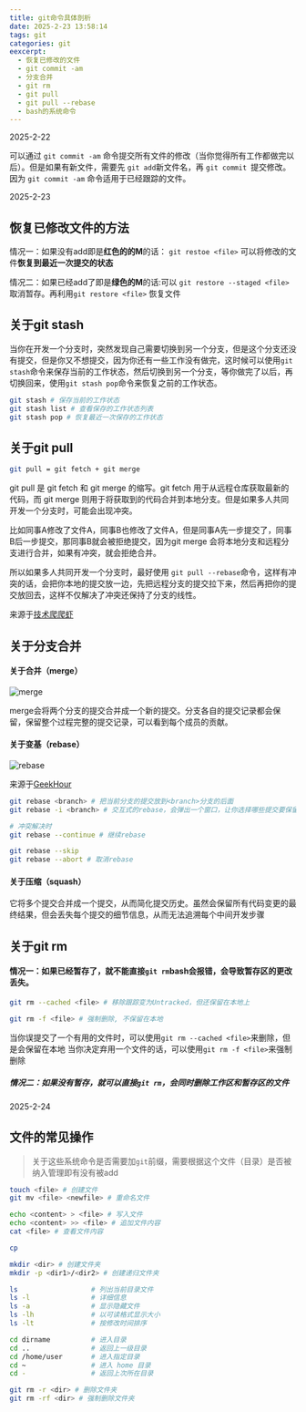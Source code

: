 ```yaml
---
title: git命令具体剖析
date: 2025-2-23 13:58:14
tags: git
categories: git
eexcerpt: 
  - 恢复已修改的文件
  - git commit -am
  - 分支合并
  - git rm
  - git pull
  - git pull --rebase
  - bash的系统命令
---
```

2025-2-22

可以通过 `git commit -am` 命令提交所有文件的修改（当你觉得所有工作都做完以后）。但是如果有新文件，需要先 `git add`新文件名，再 `git commit `提交修改。因为 `git commit -am` 命令适用于已经跟踪的文件。
            
2025-2-23

## 恢复已修改文件的方法
情况一：如果没有add即是**红色的的M**的话： `git restoe <file>` 可以将修改的文件**恢复到最近一次提交的状态**

情况二：如果已经add了即是**绿色的M**的话:可以 `git restore --staged <file>` 取消暂存。再利用`git restore <file>` 恢复文件

## 关于git stash
当你在开发一个分支时，突然发现自己需要切换到另一个分支，但是这个分支还没有提交，但是你又不想提交，因为你还有一些工作没有做完，这时候可以使用`git stash`命令来保存当前的工作状态，然后切换到另一个分支，等你做完了以后，再切换回来，使用`git stash pop`命令来恢复之前的工作状态。

```bash
git stash # 保存当前的工作状态
git stash list # 查看保存的工作状态列表
git stash pop # 恢复最近一次保存的工作状态
```

## 关于git pull

```bash
git pull = git fetch + git merge
```
git pull 是 git fetch 和 git merge 的缩写。git fetch 用于从远程仓库获取最新的代码，而 git merge 则用于将获取到的代码合并到本地分支。但是如果多人共同开发一个分支时，可能会出现冲突。

比如同事A修改了文件A，同事B也修改了文件A，但是同事A先一步提交了，同事B后一步提交，那同事B就会被拒绝提交，因为git merge 会将本地分支和远程分支进行合并，如果有冲突，就会拒绝合并。

所以如果多人共同开发一个分支时，最好使用 `git pull --rebase`命令，这样有冲突的话，会把你本地的提交放一边，先把远程分支的提交拉下来，然后再把你的提交放回去，这样不仅解决了冲突还保持了分支的线性。

来源于[技术爬爬虾](https://www.bilibili.com/video/BV1McyYYtEX4/?spm_id_from=333.337.search-card.all.click&vd_source=7184f70b126b0d6d3ad6ad4235c0c45c)
## 关于分支合并
#### 关于合并（merge）
![merge](https://cdn.jsdelivr.net/gh/tingshuo-yiqing/PicGo-tuchuang/img/20250223140435751.png)

merge会将两个分支的提交合并成一个新的提交。分支各自的提交记录都会保留，保留整个过程完整的提交记录，可以看到每个成员的贡献。

#### 关于变基（rebase）

![rebase](https://cdn.jsdelivr.net/gh/tingshuo-yiqing/PicGo-tuchuang/img/20250223140917518.png)


来源于[GeekHour](https://www.bilibili.com/video/BV1HM411377j?spm_id_from=333.788.videopod.sections&vd_source=7184f70b126b0d6d3ad6ad4235c0c45c&p=18)

```bash
git rebase <branch> # 把当前分支的提交放到<branch>分支的后面
git rebase -i <branch> # 交互式的rebase，会弹出一个窗口，让你选择哪些提交要保留，哪些提交要删除

# 冲突解决时
git rebase --continue # 继续rebase

git rebase --skip
git rebase --abort # 取消rebase
```
#### 关于压缩（squash）

它将多个提交合并成一个提交，从而简化提交历史。虽然会保留所有代码变更的最终结果，但会丢失每个提交的细节信息，从而无法追溯每个中间开发步骤


## 关于git rm

#### 情况一：如果已经暂存了，就不能直接`git rm`bash会报错，会导致暂存区的更改丢失。
```bash
git rm --cached <file> # 移除跟踪变为Untracked，但还保留在本地上

git rm -f <file> # 强制删除, 不保留在本地
```
当你误提交了一个有用的文件时，可以使用`git rm --cached <file>`来删除，但是会保留在本地
当你决定弃用一个文件的话，可以使用`git rm -f <file>`来强制删除

##### 情况二：如果没有暂存，就可以直接`git rm`，会同时删除工作区和暂存区的文件

2025-2-24

## 文件的常见操作
> 关于这些系统命令是否需要加`git`前缀，需要根据这个文件（目录）是否被纳入管理即有没有被add
```bash
touch <file> # 创建文件
git mv <file> <newfile> # 重命名文件

echo <content> > <file> # 写入文件
echo <content> >> <file> # 追加文件内容
cat <file> # 查看文件内容

cp 

mkdir <dir> # 创建文件夹
mkdir -p <dir1>/<dir2> # 创建递归文件夹

ls                  # 列出当前目录文件
ls -l               # 详细信息
ls -a               # 显示隐藏文件
ls -lh              # 以可读格式显示大小
ls -lt              # 按修改时间排序

cd dirname          # 进入目录
cd ..               # 返回上一级目录
cd /home/user       # 进入指定目录
cd ~                # 进入 home 目录
cd -                # 返回上次所在目录

git rm -r <dir> # 删除文件夹
git rm -rf <dir> # 强制删除文件夹
```